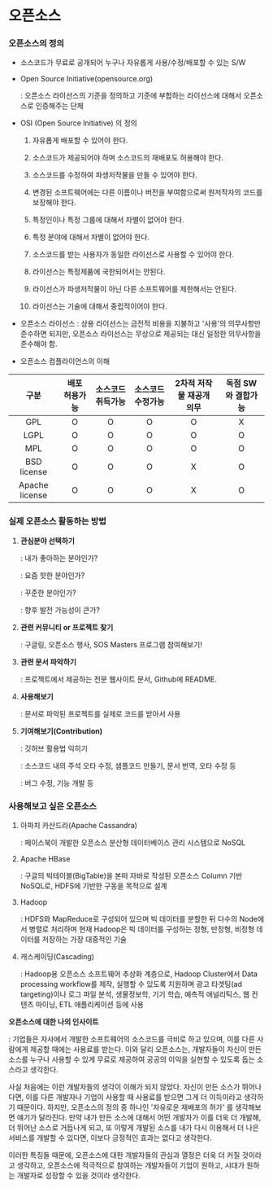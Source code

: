 # 오픈소스

### 오픈소스의 정의

- 소스코드가 무료로 공개되어 누구나 자유롭게 사용/수정/배포할 수 있는 S/W

- Open Source Initiative(opensource.org)

  : 오픈소스 라이선스의 기준을 정의하고 기준에 부합하는 라이선스에 대해서 오픈소스로 인증해주는 단체

- OSI (Open Source Initiative) 의 정의

  1. 자유롭게 배포할 수 있어야 한다.
  2. 소스코드가 제공되어야 하며 소스코드의 재배포도 허용해야 한다.

  3. 소스코드를 수정하여 파생저작물을 만들 수 있어야 한다.
  4. 변경된 소프트웨어에는 다른 이름이나 버전을 부여함으로써 원저작자의 코드를 보장해야 한다.
  5. 특정인이나 특정 그룹에 대해서 차별이 없어야 한다.
  6. 특정 분야에 대해서 차별이 없어야 한다.
  7. 소스코드를 받는 사용자가 동일한 라이선스로 사용할 수 있어야 한다.
  8. 라이선스는 특정제품에 국한되어서는 안된다.
  9. 라이선스가 파생저작물이 아닌 다른 소프트웨어를 제한해서는 안된다.
  10. 라이선스는 기술에 대해서 중립적이어야 한다.

- 오픈소스 라이선스 : 상용 라이선스는 금전적 비용을 지불하고 '사용'의 의무사항만 준수하면 되지만, 오픈소스 라이선스는 무상으로 제공되는 대신 일정한 의무사항을 준수해야 함.



- 오픈소스 컴플라이언스의 이해

|      구분      | 배포 허용가능 | 소스코드 취득가능 | 소스코드 수정가능 | 2차적 저작물 재공개 의무 | 독점 SW와 결합가능 |
| :------------: | :-----------: | :---------------: | :---------------: | :----------------------: | :----------------: |
|      GPL       |       O       |         O         |         O         |            O             |         X          |
|      LGPL      |       O       |         O         |         O         |            O             |         O          |
|      MPL       |       O       |         O         |         O         |            O             |         O          |
|  BSD license   |       O       |         O         |         O         |            X             |         O          |
| Apache license |       O       |         O         |         O         |            X             |         O          |



### 실제 오픈소스 활동하는 방법

1. **관심분야 선택하기**

   : 내가 좋아하는 분야인가?

   : 요즘 핫한 분야인가?

   : 꾸준한 분야인가?

   : 향후 발전 가능성이 큰가?

2. **관련 커뮤니티 or 프로젝트 찾기**

   : 구글링, 오픈소스 행사, SOS Masters 프로그램 참여해보기!

3. **관련 문서 파악하기**

   : 프로젝트에서 제공하는 전문 웹사이트 문서, Github에 README.

4. **사용해보기**

   : 문서로 파악된 프로젝트를 실제로 코드를 받아서 사용

5. **기여해보기(Contribution)**

   : 깃허브 활용법 익히기

   : 소스코드 내의 주석 오타 수정, 샘플코드 만들기, 문서 번역, 오타 수정 등

   : 버그 수정, 기능 개발 등





### 사용해보고 싶은 오픈소스

1. 아파치 카산드라(Apache Cassandra)

   : 페이스북이 개발한 오픈소스 분산형 데이터베이스 관리 시스템으로 NoSQL

2. Apache HBase

   : 구글의 빅테이블(BigTable)을 본떠 자바로 작성된 오픈소스 Column 기반 NoSQL로, HDFS에 기반한 구동을 목적으로 설계

3. Hadoop

   : HDFS와 MapReduce로 구성되어 있으며 빅 데이터를 분할한 뒤 다수의 Node에서 병렬로 처리하며 현재 Hadoop은 빅 데이터를 구성하는 정형, 반정형, 비정형 데이터를 저장하는 가장 대중적인 기술

4. 캐스케이딩(Cascading)

   : Hadoop용 오픈소스 소프트웨어 추상화 계층으로, Hadoop Cluster에서 Data processing workflow를 제작, 실행할 수 있도록 지원하며 광고 타겟팅(ad targeting)이나 로그 파일 분석, 생물정보학, 기기 학습, 예측적 애널리틱스, 웹 컨텐츠 마이닝, ETL 애플리케이션 등에 사용







**오픈소스에 대한 나의 인사이트**

: 기업들은 자사에서 개발한 소프트웨어의 소스코드를 극비로 하고 있으며, 이를 다른 사람에게 제공할 때에는 사용료를 받는다. 이와 달리 오픈소스는, 개발자들이 자신이 만든 소스를 누구나 사용할 수 있게 무료로 제공하여 공공의 이익을 실현할 수 있도록 돕는 소스라고 생각한다. 

 사실 처음에는 이런 개발자들의 생각이 이해가 되지 않았다. 자신이 만든 소스가 뛰어나다면, 이를 다른 개발자나 기업이 사용할 때 사용료를 받으면 그게 더 이득이라고 생각하기 때문이다. 하지만, 오픈소스의 정의 중 하나인 '자유로운 재배포의 허가' 를 생각해보면 얘기가 달라진다. 만약 내가 만든 소스에 대해서 어떤 개발자가 이를 더욱 더 개발해, 더 뛰어난 소스로 거듭나게 되고, 또 이렇게 개발된 소스를 내가 다시 이용해서 더 나은 서비스를 개발할 수 있다면, 이보다 긍정적인 효과는 없다고 생각한다.

 이러한 특징들 때문에, 오픈소스에 대한 개발자들의 관심과 열정은 더욱 더 커질 것이라고 생각하고, 오픈소스에 적극적으로 참여하는 개발자들이 기업이 원하고, 시대가 원하는 개발자로 성장할 수 있을 것이라 생각한다.